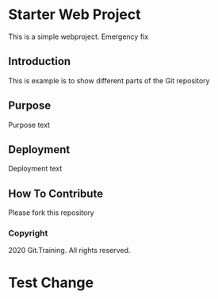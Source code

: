 # Starter Web Project

This is a simple webproject. Emergency fix

## Introduction

This is example is to show different parts of the Git repository

## Purpose

Purpose text

## Deployment

Deployment text

## How To Contribute

Please fork this repository

### Copyright

2020 Git.Training. All rights reserved.

# Test Change